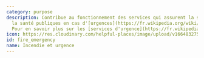 ```yaml
---
category: purpose
description: Contribue au fonctionnement des services qui assurent la sécurité et
  la santé publiques en cas d'[urgences](https://fr.wikipedia.org/wiki/Situation_d%27urgence).
  Pour en savoir plus sur les [services d'urgence](https://fr.wikipedia.org/wiki/Secours_d%27urgence).
icon: https://res.cloudinary.com/helpful-places/image/upload/v1664832755/dtpr-icons/purpose/emergency_slxclh.svg
id: fire_emergency
name: Incendie et urgence
---
```

